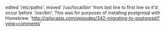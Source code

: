 edited '/etc/paths': moved '/usr/local/bin' from last line to first line so it'd occur before '/usr/bin'. This was for purposes of installing postgresql with Homebrew. 'http://railscasts.com/episodes/342-migrating-to-postgresql?view=comments'
